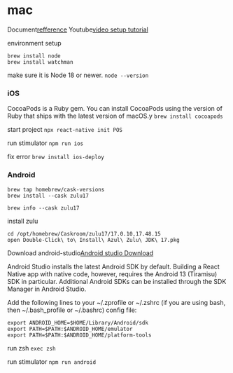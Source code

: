 # mac

Document[refference](https://reactnative.dev/docs/environment-setup?guide=native)
Youtube[video setup tutorial](https://www.youtube.com/watch?v=0mDN6cUOWiw)

environment setup
```
brew install node
brew install watchman
```

make sure it is Node 18 or newer.
`node --version`

### iOS

CocoaPods is a Ruby gem. You can install CocoaPods using the version of Ruby that ships with the latest version of macOS.y
`brew install cocoapods`

start project
`npx react-native init POS`

run stimulator
`npm run ios`

fix error
`brew install ios-deploy`

### Android

```
brew tap homebrew/cask-versions
brew install --cask zulu17

brew info --cask zulu17
```

install zulu
```
cd /opt/homebrew/Caskroom/zulu17/17.0.10,17.48.15
open Double-Click\ to\ Install\ Azul\ Zulu\ JDK\ 17.pkg
```

Download android-studio[Android studio Download](https://developer.android.com/studio?utm_source=android-studio)

Android Studio installs the latest Android SDK by default. Building a React Native app with native code, however, requires the Android 13 (Tiramisu) SDK in particular. Additional Android SDKs can be installed through the SDK Manager in Android Studio.

Add the following lines to your ~/.zprofile or ~/.zshrc (if you are using bash, then ~/.bash_profile or ~/.bashrc) config file:
```
export ANDROID_HOME=$HOME/Library/Android/sdk
export PATH=$PATH:$ANDROID_HOME/emulator
export PATH=$PATH:$ANDROID_HOME/platform-tools
```

run zsh
`exec zsh`

run stimulator
`npm run android`

